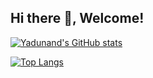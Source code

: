## Hi there 👋, Welcome!

<!--
**yadunand-kamath/yadunand-kamath** is a ✨ _special_ ✨ repository because its `README.md` (this file) appears on your GitHub profile.

Here are some ideas to get you started:

- 🔭 I’m currently working on ...
- 🌱 I’m currently learning ...
- 👯 I’m looking to collaborate on ...
- 🤔 I’m looking for help with ...
- 💬 Ask me about ...
- 📫 How to reach me: ...
- 😄 Pronouns: ...
- ⚡ Fun fact: ...
-->

[![Yadunand's GitHub stats](https://github-readme-stats.vercel.app/api?username=yadunand-kamath)](https://github.com/yadunand-kamath/github-readme-stats)

[![Top Langs](https://github-readme-stats.vercel.app/api/top-langs/?username=yadunand-kamath)](https://github.com/yadunand-kamath/github-readme-stats)
